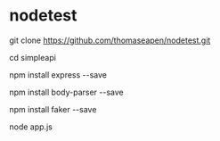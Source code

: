 # nodetest

git clone https://github.com/thomaseapen/nodetest.git

cd simpleapi

npm install express --save

npm install body-parser --save

npm install faker --save

node app.js
